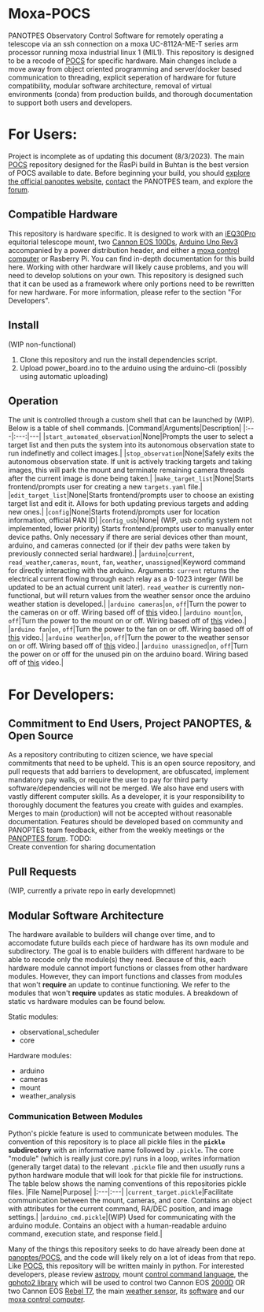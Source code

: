 # Moxa-POCS
PANOTPES Observatory Control Software for remotely operating a telescope via an ssh connection on a moxa UC-8112A-ME-T series arm processor running moxa industrial linux 1 (MIL1). This repository is designed to be a recode of [POCS](https://github.com/panoptes/POCS) for specific hardware. Main changes include a move away from object oriented programming and server/docker based communication to threading, explicit seperation of hardware for future compatibility, modular software architecture, removal of virtual environments (conda) from production builds, and thorough documentation to support both users and developers.


# For Users:  
Project is incomplete as of updating this document (8/3/2023). The main [POCS](https://github.com/panoptes/POCS) repository designed for the RasPi build in Buhtan is the best version of POCS available to date. Before beginning your build, you should [explore the official panoptes website](projectpanoptes.org), [contact](https://www.projectpanoptes.org/overview/contact) the PANOTPES team, and explore the [forum](forum.projectpanoptes.org).  
## Compatible Hardware  
This repository is hardware specific. It is designed to work with an [iEQ30Pro](https://www.ioptron.com/product-p/3000e.htm) equitorial telescope mount, two [Cannon EOS 100Ds](https://www.canon.com.cy/for_home/product_finder/cameras/digital_slr/eos_100d/), [Arduino Uno Rev3](https://store.arduino.cc/products/arduino-uno-rev3) accompanied by a power distribution header, and either a [moxa control computer](https://www.moxa.com/en/products/industrial-computing/arm-based-computers/uc-8100a-me-t-series) or Rasberry Pi. You can find in-depth documentation for this build here. Working with other hardware will likely cause problems, and you will need to develop solutions on your own. This repository is designed such that it can be used as a framework where only portions need to be rewritten for new hardware. For more information, please refer to the section "For Developers".
## Install
(WIP non-functional)  
1. Clone this repository and run the install dependencies script.
2. Upload power_board.ino to the arduino using the arduino-cli (possibly using automatic uploading)
## Operation
The unit is controlled through a custom shell that can be launched by (WIP). Below is a table of shell commands.
|Command|Arguments|Description|
|:---|:---:|---|
|`start_automated_observation`|None|Prompts the user to select a target list and then puts the system into its autonomous observation state to run indefinetly and collect images.|
|`stop_observation`|None|Safely exits the autonomous observation state. If unit is actively tracking targets and taking images, this will park the mount and terminate remaining camera threads after the current image is done being taken.|
|`make_target_list`|None|Starts frontend/prompts user for creating a new `targets.yaml` file.|
|`edit_target_list`|None|Starts frontend/prompts user to choose an existing target list and edit it. Allows for both updating previous targets and adding new ones.|
|`config`|None|Starts frotend/prompts user for location information, official PAN ID|
|`config_usb`|None| (WIP, usb config system not implemented, lower priority) Starts frontend/prompts user to manually enter device paths. Only necessary if there are serial devices other than mount, arduino, and cameras connected (or if their dev paths were taken by previously connected serial hardware).|
|`arduino`|`current`, `read_weather`,`cameras`, `mount`, `fan`, `weather`, `unassigned`|Keyword command for directly interacting with the arduino. Arguments: `current` returns the electrical current flowing through each relay as a 0-1023 integer (Will be updated to be an actual current unit later). `read_weather` is currently non-functional, but will return values from the weather sensor once the arduino weather station is developed.|
|`arduino cameras`|`on`, `off`|Turn the power to the cameras on or off. Wiring based off of [this](https://www.youtube.com/watch?v=Uq_ytlCmLIw) video.|
|`arduino mount`|`on`, `off`|Turn the power to the mount on or off. Wiring based off of [this](https://www.youtube.com/watch?v=Uq_ytlCmLIw) video.|
|`arduino fan`|`on`, `off`|Turn the power to the fan on or off. Wiring based off of [this](https://www.youtube.com/watch?v=Uq_ytlCmLIw) video.|
|`arduino weather`|`on`, `off`|Turn the power to the weather sensor on or off. Wiring based off of [this](https://www.youtube.com/watch?v=Uq_ytlCmLIw) video.|
|`arduino unassigned`|`on`, `off`|Turn the power on or off for the unused pin on the arduino board. Wiring based off of [this](https://www.youtube.com/watch?v=Uq_ytlCmLIw) video.|
# For Developers:  
## Commitment to End Users, Project PANOPTES, & Open Source
As a repository contributing to citizen science, we have special commitments that need to be upheld. This is an open source repository, and pull requests that add barriers to development, are obfuscated, implement mandatory pay walls, or require the user to pay for third party software/dependencies will not be merged. We also have end users with vastly different computer skills. As a developer, it is your responsibility to thoroughly document the features you create with guides and examples. Merges to main (production) will not be accepted without reasonable documentation. Features should be developed based on community and PANOPTES team feedback, either from the weekly meetings or the [PANOPTES forum](forum.projectpanoptes.org).
TODO:  
Create convention for sharing documentation 


## Pull Requests
(WIP, currently a private repo in early developmnet)

## Modular Software Architecture
The hardware available to builders will change over time, and to accomodate future builds each piece of hardware has its own module and subdirectory. The goal is to enable builders with different hardware to be able to recode only the module(s) they need. Because of this, each hardware module cannot import functions or classes from other hardware modules. However, they can import functions and classes from modules that won't **require** an update to continue functioning. We refer to the modules that won't **require** updates as static modules. A breakdown of static vs hardware modules can be found below.

Static modules:
- observational_scheduler  
- core


Hardware modules:
- arduino
- cameras
- mount
- weather_analysis

### Communication Between Modules
Python's pickle feature is used to communicate between modules. The convention of this repository is to place all pickle files in the **`pickle` subdirectory** with an informative name followed by `.pickle`. The core "module" (which is really just core.py) runs in a loop, writes information (generally target data) to the relevant `.pickle` file and then *usually* runs a python hardware module that will look for that pickle file for instructions. The table below shows the naming conventions of this repositories pickle files. 
|File Name|Purpose|
|:---|:---|
|`current_target.pickle`|Facilitate communication between the mount, cameras, and core. Contains an object with attributes for the current command, RA/DEC position, and image settings.|
|`arduino_cmd.pickle`|(WIP) Used for communicating with the arduino module. Contains an object with a human-readable arduino command, execution state, and response field.|

Many of the things this repository seeks to do have already been done at [panoptes/POCS](github.com/panoptes/POCS), and the code will likely rely on a lot of ideas from that repo. Like [POCS](https://github.com/panoptes/POCS), this repository will be written mainly in python. For interested developers, please review [astropy](https://www.astropy.org/), mount [control command language](http://www.ioptron.com/v/ASCOM/RS-232_Command_Language2014V310.pdf), the [gphoto2 library](http://www.gphoto.org/) which will be used to control two Cannon EOS [2000D](https://www.canon-europe.com/support/consumer_products/products/cameras/digital_slr/eos-2000d.html?type=drivers&language=en&os=windows%2010%20(64-bit)) OR two Cannon EOS [Rebel T7](https://www.usa.canon.com/support/p/eos-rebel-t7), the main [weather sensor](https://shop.lunaticoastro.com/?product=aag-cloudwatcher-cloud-detector), its [software](https://indilib.org/devices/weather-stations/aag-cloud-watcher.html) and our [moxa control computer](https://www.moxa.com/en/products/industrial-computing/arm-based-computers/uc-8100a-me-t-series). 

